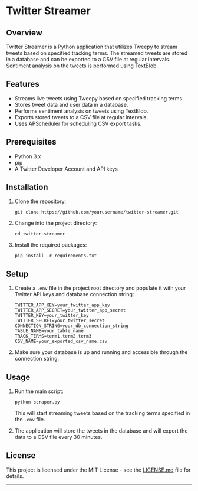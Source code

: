 # Twitter Streamer

## Overview

Twitter Streamer is a Python application that utilizes Tweepy to stream tweets based on specified tracking terms. The streamed tweets are stored in a database and can be exported to a CSV file at regular intervals. Sentiment analysis on the tweets is performed using TextBlob.

## Features

- Streams live tweets using Tweepy based on specified tracking terms.
- Stores tweet data and user data in a database.
- Performs sentiment analysis on tweets using TextBlob.
- Exports stored tweets to a CSV file at regular intervals.
- Uses APScheduler for scheduling CSV export tasks.

## Prerequisites

- Python 3.x
- pip
- A Twitter Developer Account and API keys

## Installation

1. Clone the repository:

   ```
   git clone https://github.com/yourusername/twitter-streamer.git
   ```

2. Change into the project directory:

   ```
   cd twitter-streamer
   ```

3. Install the required packages:

   ```
   pip install -r requirements.txt
   ```

## Setup

1. Create a `.env` file in the project root directory and populate it with your Twitter API keys and database connection string:

   ```env
   TWITTER_APP_KEY=your_twitter_app_key
   TWITTER_APP_SECRET=your_twitter_app_secret
   TWITTER_KEY=your_twitter_key
   TWITTER_SECRET=your_twitter_secret
   CONNECTION_STRING=your_db_connection_string
   TABLE_NAME=your_table_name
   TRACK_TERMS=term1,term2,term3
   CSV_NAME=your_exported_csv_name.csv
   ```

2. Make sure your database is up and running and accessible through the connection string.

## Usage

1. Run the main script:

   ```
   python scraper.py
   ```

   This will start streaming tweets based on the tracking terms specified in the `.env` file.

2. The application will store the tweets in the database and will export the data to a CSV file every 30 minutes.

## License

This project is licensed under the MIT License - see the [LICENSE.md](LICENSE.md) file for details.

---
